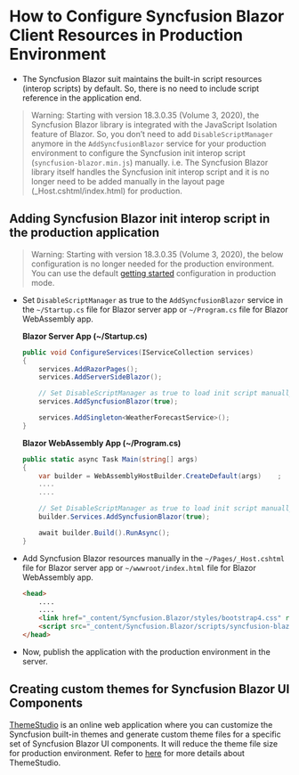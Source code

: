 # How to Configure Syncfusion Blazor Client Resources in Production Environment

* The Syncfusion Blazor suit maintains the built-in script resources (interop scripts) by default. So, there is no need to include script reference in the application end.

> Warning: Starting with version 18.3.0.35 (Volume 3, 2020), the Syncfusion Blazor library is integrated with the JavaScript Isolation feature of Blazor. So, you don’t need to add `DisableScriptManager` anymore in the `AddSyncfusionBlazor` service for your production environment to configure the Syncfusion init interop script (`syncfusion-blazor.min.js`) manually. i.e. The Syncfusion Blazor library itself handles the Syncfusion init interop script and it is no longer need to be added manually in the layout page (_Host.cshtml/index.html) for production.

## Adding Syncfusion Blazor init interop script in the production application

> Warning: Starting with version 18.3.0.35 (Volume 3, 2020), the below configuration is no longer needed for the production environment. You can use the default [getting started](https://blazor.syncfusion.com/documentation/getting-started/blazor-server-side-visual-studio-2019/#importing-syncfusion-blazor-component-in-the-application) configuration in production mode.

* Set `DisableScriptManager` as true to the `AddSyncfusionBlazor` service in the `~/Startup.cs` file for Blazor server app or `~/Program.cs` file for Blazor WebAssembly app.

    **Blazor Server App (~/Startup.cs)**
    ```csharp
    public void ConfigureServices(IServiceCollection services)
    {
        services.AddRazorPages();
        services.AddServerSideBlazor();

        // Set DisableScriptManager as true to load init script manually in the application end
        services.AddSyncfusionBlazor(true);

        services.AddSingleton<WeatherForecastService>();
    }
    ```

    **Blazor WebAssembly App (~/Program.cs)**
    ```csharp
    public static async Task Main(string[] args)
    {
        var builder = WebAssemblyHostBuilder.CreateDefault(args)    ;
        ....
        ....

        // Set DisableScriptManager as true to load init script manually in the application end
        builder.Services.AddSyncfusionBlazor(true);

        await builder.Build().RunAsync();
    }
    ```

* Add Syncfusion Blazor resources manually in the `~/Pages/_Host.cshtml` file for Blazor server app or `~/wwwroot/index.html` file for Blazor WebAssembly app.

    ```html
    <head>
        ....
        ....
        <link href="_content/Syncfusion.Blazor/styles/bootstrap4.css" rel="stylesheet" />
        <script src="_content/Syncfusion.Blazor/scripts/syncfusion-blazor.min.js" type="text/javascript"></script>
    </head>
    ```
* Now, publish the application with the production environment in the server.

## Creating custom themes for Syncfusion Blazor UI Components

[ThemeStudio](http://ej2.syncfusion.com/themestudio/) is an online web application where you can customize the Syncfusion built-in themes and generate custom theme files for a specific set of Syncfusion Blazor UI components. It will reduce the theme file size for production environment. Refer to [here](https://blazor.syncfusion.com/documentation/appearance/theme-studio/) for more details about ThemeStudio.
